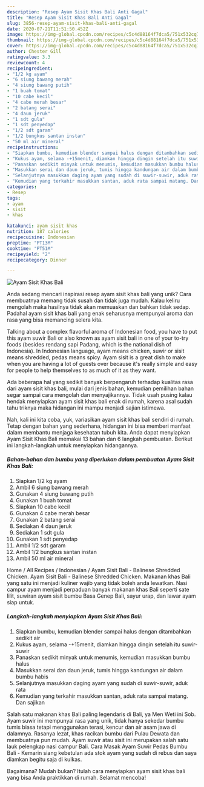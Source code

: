 ```yaml
---
description: "Resep Ayam Sisit Khas Bali Anti Gagal"
title: "Resep Ayam Sisit Khas Bali Anti Gagal"
slug: 3856-resep-ayam-sisit-khas-bali-anti-gagal
date: 2020-07-21T11:51:50.452Z
image: https://img-global.cpcdn.com/recipes/c5c4d88164f7dca5/751x532cq70/ayam-sisit-khas-bali-foto-resep-utama.jpg
thumbnail: https://img-global.cpcdn.com/recipes/c5c4d88164f7dca5/751x532cq70/ayam-sisit-khas-bali-foto-resep-utama.jpg
cover: https://img-global.cpcdn.com/recipes/c5c4d88164f7dca5/751x532cq70/ayam-sisit-khas-bali-foto-resep-utama.jpg
author: Chester Gill
ratingvalue: 3.3
reviewcount: 4
recipeingredient:
- "1/2 kg ayam"
- "6 siung bawang merah"
- "4 siung bawang putih"
- "1 buah tomat"
- "10 cabe kecil"
- "4 cabe merah besar"
- "2 batang serai"
- "4 daun jeruk"
- "1 sdt gula"
- "1 sdt penyedap"
- "1/2 sdt garam"
- "1/2 bungkus santan instan"
- "50 ml air mineral"
recipeinstructions:
- "Siapkan bumbu, kemudian blender sampai halus dengan ditambahkan sedikit air"
- "Kukus ayam, selama -+15menit, diamkan hingga dingin setelah itu suwir-suwir"
- "Panaskan sedikit minyak untuk menumis, kemudian masukkan bumbu halus"
- "Masukkan serai dan daun jeruk, tumis hingga kandungan air dalam bumbu habis"
- "Selanjutnya masukkan daging ayam yang sudah di suwir-suwir, aduk rata"
- "Kemudian yang terkahir masukkan santan, aduk rata sampai matang. Dan sajikan"
categories:
- Resep
tags:
- ayam
- sisit
- khas

katakunci: ayam sisit khas 
nutrition: 187 calories
recipecuisine: Indonesian
preptime: "PT13M"
cooktime: "PT51M"
recipeyield: "2"
recipecategory: Dinner

---
```



![Ayam Sisit Khas Bali](https://img-global.cpcdn.com/recipes/c5c4d88164f7dca5/751x532cq70/ayam-sisit-khas-bali-foto-resep-utama.jpg)

Anda sedang mencari inspirasi resep ayam sisit khas bali yang unik? Cara membuatnya memang tidak susah dan tidak juga mudah. Kalau keliru mengolah maka hasilnya tidak akan memuaskan dan bahkan tidak sedap. Padahal ayam sisit khas bali yang enak seharusnya mempunyai aroma dan rasa yang bisa memancing selera kita.

Talking about a complex flavorful aroma of Indonesian food, you have to put this ayam suwir Bali or also known as ayam sisit bali in one of your to-try foods (besides rendang sapi Padang, which is the national dish of Indonesia). In Indonesian language, ayam means chicken, suwir or sisit means shredded, pedas means spicy. Ayam sisit is a great dish to make when you are having a lot of guests over because it&#39;s really simple and easy for people to help themselves to as much of it as they want.

Ada beberapa hal yang sedikit banyak berpengaruh terhadap kualitas rasa dari ayam sisit khas bali, mulai dari jenis bahan, kemudian pemilihan bahan segar sampai cara mengolah dan menyajikannya. Tidak usah pusing kalau hendak menyiapkan ayam sisit khas bali enak di rumah, karena asal sudah tahu triknya maka hidangan ini mampu menjadi sajian istimewa.


Nah, kali ini kita coba, yuk, variasikan ayam sisit khas bali sendiri di rumah. Tetap dengan bahan yang sederhana, hidangan ini bisa memberi manfaat dalam membantu menjaga kesehatan tubuh kita. Anda dapat menyiapkan Ayam Sisit Khas Bali memakai 13 bahan dan 6 langkah pembuatan. Berikut ini langkah-langkah untuk menyiapkan hidangannya.

<!--inarticleads1-->

##### Bahan-bahan dan bumbu yang diperlukan dalam pembuatan Ayam Sisit Khas Bali:

1. Siapkan 1/2 kg ayam
1. Ambil 6 siung bawang merah
1. Gunakan 4 siung bawang putih
1. Gunakan 1 buah tomat
1. Siapkan 10 cabe kecil
1. Gunakan 4 cabe merah besar
1. Gunakan 2 batang serai
1. Sediakan 4 daun jeruk
1. Sediakan 1 sdt gula
1. Gunakan 1 sdt penyedap
1. Ambil 1/2 sdt garam
1. Ambil 1/2 bungkus santan instan
1. Ambil 50 ml air mineral


Home / All Recipes / Indonesian / Ayam Sisit Bali - Balinese Shredded Chicken. Ayam Sisit Bali - Balinese Shredded Chicken. Makanan khas Bali yang satu ini menjadi kuliner wajib yang tidak boleh anda lewatkan. Nasi campur ayam menjadi perpaduan banyak makanan khas Bali seperti sate lilit, suwiran ayam sisit bumbu Basa Genep Bali, sayur urap, dan lawar ayam siap untuk. 

<!--inarticleads2-->

##### Langkah-langkah menyiapkan Ayam Sisit Khas Bali:

1. Siapkan bumbu, kemudian blender sampai halus dengan ditambahkan sedikit air
1. Kukus ayam, selama -+15menit, diamkan hingga dingin setelah itu suwir-suwir
1. Panaskan sedikit minyak untuk menumis, kemudian masukkan bumbu halus
1. Masukkan serai dan daun jeruk, tumis hingga kandungan air dalam bumbu habis
1. Selanjutnya masukkan daging ayam yang sudah di suwir-suwir, aduk rata
1. Kemudian yang terkahir masukkan santan, aduk rata sampai matang. Dan sajikan


Salah satu makanan khas Bali paling legendaris di Bali, ya Men Weti ini Sob. Ayam suwir ini mempunyai rasa yang unik, tidak hanya sekedar bumbu tumis biasa tetapi menggunakan terasi, kencur dan air asam jawa di dalamnya. Rasanya lezat, khas racikan bumbu dari Pulau Dewata dan membuatnya pun mudah. Ayam suwir atau sisit ini merupakan salah satu lauk pelengkap nasi campur Bali. Cara Masak Ayam Suwir Pedas Bumbu Bali - Kemarin siang kebetulan ada stok ayam yang sudah di rebus dan saya diamkan begitu saja di kulkas. 

Bagaimana? Mudah bukan? Itulah cara menyiapkan ayam sisit khas bali yang bisa Anda praktikkan di rumah. Selamat mencoba!
